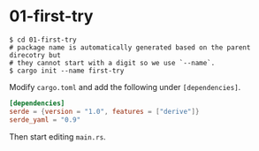 # 01-first-try

```
$ cd 01-first-try
# package name is automatically generated based on the parent direcotry but
# they cannot start with a digit so we use `--name`.
$ cargo init --name first-try
```

Modify `cargo.toml` and add the following under `[dependencies]`.

```toml
[dependencies]
serde = {version = "1.0", features = ["derive"]}
serde_yaml = "0.9"
```

Then start editing `main.rs`.